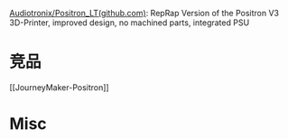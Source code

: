 

[Audiotronix/Positron_LT(github.com)](https://github.com/Audiotronix/Positron_LT): RepRap Version of the Positron V3 3D-Printer, improved design, no machined parts, integrated PSU






# 竞品

[[JourneyMaker-Positron]]

# Misc



